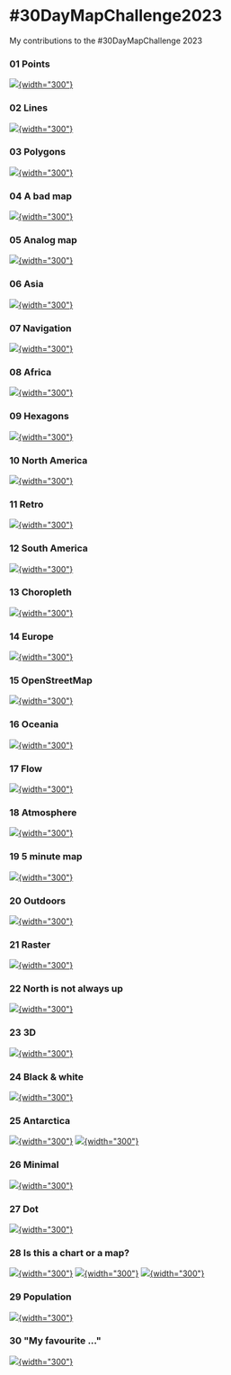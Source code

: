 # #30DayMapChallenge2023

My contributions to the #30DayMapChallenge 2023

### 01 Points

[![](plots/01-points-2.png){width="300"}](plots/01-points-2.png)

### 02 Lines

[![](plots/02-lines-with-glow.png){width="300"}](plots/02-lines-with-glow.png)

### 03 Polygons

[![](plots/03-polygons.png){width="300"}](plots/03-polygons.png)

### 04 A bad map

[![](plots/04-bad-with-pop-share.png){width="300"}](plots/04-bad-with-pop-share.png)

### 05 Analog map

[![](plots/05-analog-map-IMG_5703-edited.jpg){width="300"}](plots/05-analog-map-IMG_5703-edited.jpg)

### 06 Asia

[![](plots/06-asia-dorling-pop.png){width="300"}](plots/06-asia-dorling-pop.png)

### 07 Navigation

[![](plots/07-navigation.png){width="300"}](plots/07-navigation.png)

### 08 Africa

[![](plots/08-africa-dorling-pop.png){width="300"}](plots/08-africa-dorling-pop.png)

### 09 Hexagons

[![](plots/09-hexagons-income.png){width="300"}](plots/09-hexagons-income.png)

### 10 North America

[![](plots/10-north-america-ca-pop-density-with-inset-edited.png){width="300"}](plots/10-north-america-ca-pop-density-with-inset-edited.png)

### 11 Retro

[![](plots/11-retro.png){width="300"}](plots/11-retro.png)

### 12 South America

[![](plots/12-south-america-br-pop-density-lo.png){width="300"}](plots/12-south-america-br-pop-density-lo.png)

### 13 Choropleth

[![](plots/13-choropleth-postprocessed.png){width="300"}](plots/13-choropleth-postprocessed.png)

### 14 Europe

[![](plots/14-europe-dorling-pop.png){width="300"}](plots/14-europe-dorling-pop.png)

### 15 OpenStreetMap

[![](plots/15-osm-rail.png){width="300"}](plots/15-osm-rail.png)

### 16 Oceania

[![](plots/16-oceania-mariana-trench.png){width="300"}](plots/16-oceania-mariana-trench.png)

### 17 Flow

[![](plots/17-flow.png){width="300"}](plots/17-flow.png)

### 18 Atmosphere

[![](plots/18-atmosphere.png){width="300"}](plots/18-atmosphere.png)

### 19 5 minute map

[![](plots/19-5-minute-map-second-vote-share-for-the-afd-in-the-federal-election-2021.png){width="300"}](plots/19-5-minute-map-second-vote-share-for-the-afd-in-the-federal-election-2021.png)

### 20 Outdoors

[![](plots/20-outdoors.png){width="300"}](plots/20-outdoors.png)

### 21 Raster

[![](plots/21-raster-ships-fishing.png){width="300"}](plots/21-raster-ships-fishing.png)

### 22 North is not always up

[![](plots/22-North%20is%20not%20always%20UP%204-5%20small.png){width="300"}](plots/22-North%20is%20not%20always%20UP%204-5%20small.png)

### 23 3D

[![](plots/23-3d-norway-population-edited.png){width="300"}](plots/23-3d-norway-population-edited.png)

### 24 Black & white

[![](plots/24-black-white-germany-placenames.png){width="300"}](plots/24-black-white-germany-placenames.png)

### 25 Antarctica

[![](plots/25-antarctica-sea-ice-extent.png){width="300"}](plots/25-antarctica-sea-ice-extent.png) [![](plots/25-antarctica-shape-of-antarctica.png){width="300"}](plots/25-antarctica-shape-of-antarctica.png)

### 26 Minimal

[![](plots/26-minimal.png){width="300"}](plots/26-minimal.png)

### 27 Dot

[![](plots/27-dots-penguins-polarbears.png){width="300"}](plots/27-dots-penguins-polarbears.png)

### 28 Is this a chart or a map?

[![](plots/28-chart-or-map-nfl-dorling.png){width="300"}](plots/28-chart-or-map-nfl-dorling.png) [![](plots/28-chart-or-map-nfl-lollipop-split.png){width="300"}](plots/28-chart-or-map-nfl-lollipop-split.png) [![](plots/28-chart-or-map-nfl-with-globes%20#2.png){width="300"}](plots/28-chart-or-map-nfl-with-globes%20#2.png)

### 29 Population

[![](plots/29-population-dorling.png){width="300"}](plots/29-population-dorling.png)

### 30 "My favourite ..."

[![](plots/30-my-favourite.png){width="300"}](plots/30-my-favourite.png)
